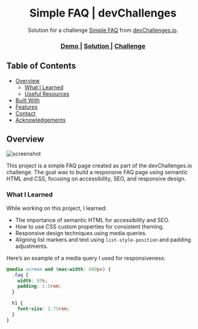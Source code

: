 <h1 align="center">Simple FAQ | devChallenges</h1>

<div align="center">
   Solution for a challenge <a href="https://devchallenges.io/challenge/simple-faq-challenge" target="_blank">Simple FAQ</a> from <a href="http://devchallenges.io" target="_blank">devChallenges.io</a>.
</div>

<div align="center">
  <h3>
    <a href="https://your-demo-link.your-domain">
      Demo
    </a>
    <span> | </span>
    <a href="https://your-url-to-the-solution">
      Solution
    </a>
    <span> | </span>
    <a href="https://devchallenges.io/challenge/simple-faq-challenge">
      Challenge
    </a>
  </h3>
</div>

<!-- TABLE OF CONTENTS -->

## Table of Contents

- [Overview](#overview)
  - [What I Learned](#what-i-learned)
  - [Useful Resources](#useful-resources)
- [Built With](#built-with)
- [Features](#features)
- [Contact](#contact)
- [Acknowledgements](#acknowledgements)

<!-- OVERVIEW -->

## Overview

![screenshot](https://your-screenshot-link.com)

This project is a simple FAQ page created as part of the devChallenges.io challenge. The goal was to build a responsive FAQ page using semantic HTML and CSS, focusing on accessibility, SEO, and responsive design.

### What I Learned

While working on this project, I learned:

- The importance of semantic HTML for accessibility and SEO.
- How to use CSS custom properties for consistent theming.
- Responsive design techniques using media queries.
- Aligning list markers and text using `list-style-position` and padding adjustments.

Here’s an example of a media query I used for responsiveness:

```css
@media screen and (max-width: 680px) {
  .faq {
    width: 95%;
    padding: 1.5rem;
  }

  h1 {
    font-size: 1.75rem;
  }
}
```
